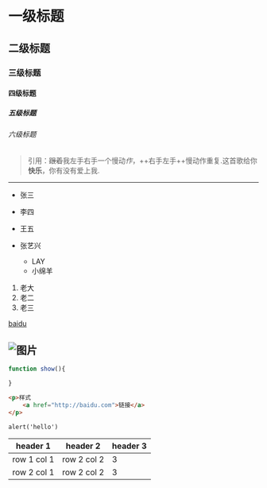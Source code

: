 # 一级标题

## 二级标题

### 三级标题

#### 四级标题

##### 五级标题

###### 六级标题

> 引用：~~跟着~~我左手右手一个慢动*作*，++右手左手++慢动作重复.这首歌给你**快乐**，你有没有爱上我.

---

+ 张三
+ 李四
+ 王五

+ 张艺兴
	- LAY
	- 小绵羊
1. 老大
2. 老二
3. 老三

[baidu](http://baidu.com)

![图片](https://www.baidu.com/img/bd_logo1.png)
---

```js
function show(){

}
```

```html
<p>样式
	<a href="http://baidu.com">链接</a>
</p>
```

`alert('hello')`


header 1 | header 2 | header 3
--- | --- | --- |
row 1 col 1 | row 2 col 2 | 3
row 2 col 1 | row 2 col 2 | 3
